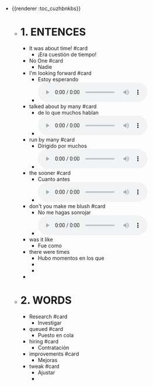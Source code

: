 - {{renderer :toc_cuzhbnkbs}}
	- # 1. ENTENCES
		- It was about time!  #card
			- ¡Era cuestión de tiempo!
		- No One  #card
			- Nadie
		- I'm looking forward #card
			- Estoy esperando
			-
			  <html>   <audio controls src="G:\Mi unidad\Autosync\Logmy\NewLog\Audios\1.wav"
			        style=" " >
			  </audio>
			  </html>
		- talked about by many #card
			- de lo que muchos hablan
			-
			  <html>   <audio controls src="G:\Mi unidad\Autosync\Logmy\NewLog\Audios\2.wav"
			        style=" " >
			  </audio>
			  </html>
		- run by many #card
			- Dirigido por muchos
			-
			  <html>   <audio controls src="G:\Mi unidad\Autosync\Logmy\NewLog\Audios\3.wav"
			        style=" " >
			  </audio>
			  </html>
		- the sooner #card
			- Cuanto antes
			-
			  <html>   <audio controls src="G:\Mi unidad\Autosync\Logmy\NewLog\Audios\4.wav"
			        style=" " >
			  </audio>
			  </html>
		- don't you make me blush #card
			- No me hagas sonrojar
			-
			  <html>   <audio controls src="G:\Mi unidad\Autosync\Logmy\NewLog\Audios\5.wav"
			        style=" " >
			  </audio>
			  </html>
		- was it like
			- Fue como
		- there were times
			- Hubo momentos en los que
			-
			-
		-
	- # 2. WORDS
		- Research #card
			- Investigar
		- queued #card
			- Puesto en cola
		- hiring #card
			- Contratación
		- improvements #card
			- Mejoras
		- tweak #card
			- Ajustar
			-